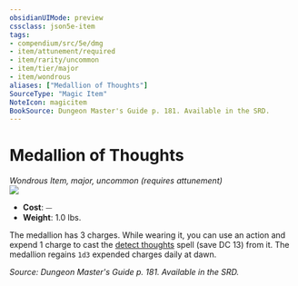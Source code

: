 ```yaml
---
obsidianUIMode: preview
cssclass: json5e-item
tags:
- compendium/src/5e/dmg
- item/attunement/required
- item/rarity/uncommon
- item/tier/major
- item/wondrous
aliases: ["Medallion of Thoughts"]
SourceType: "Magic Item"
NoteIcon: magicitem
BookSource: Dungeon Master's Guide p. 181. Available in the SRD.
---
```

# Medallion of Thoughts
*Wondrous Item, major, uncommon (requires attunement)*  
![](/2-Mechanics/CLI/items/img/medallion-of-thoughts.webp#right)  

- **Cost**: ⏤
- **Weight**: 1.0 lbs.

The medallion has 3 charges. While wearing it, you can use an action and expend 1 charge to cast the [detect thoughts](/2-Mechanics/CLI/spells/detect-thoughts.md) spell (save DC 13) from it. The medallion regains `1d3` expended charges daily at dawn.

*Source: Dungeon Master's Guide p. 181. Available in the SRD.*